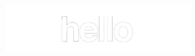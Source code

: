 <!-- ## Hi there 👋

**saneeshast/saneeshast** is a ✨ _special_ ✨ repository because its `README.md` (this file) appears on your GitHub profile.

Here are some ideas to get you started:

- 🔭 I’m currently working on ...
- 🌱 I’m currently learning ...
- 👯 I’m looking to collaborate on ...
- 🤔 I’m looking for help with ...
- 💬 Ask me about ...
- 📫 How to reach me: ...
- 😄 Pronouns: ...
- ⚡ Fun fact: ...
-->

<picture>
  <source media="(prefers-color-scheme: dark)" srcset="https://raw.githubusercontent.com/KaSaNaa/KaSaNaa/main/output-onlinegiftools.gif">
  <source media="(prefers-color-scheme: light)" srcset="https://raw.githubusercontent.com/KaSaNaa/KaSaNaa/main/inverted.gif">
  <img alt="github contribution grid snake animation" src="https://raw.githubusercontent.com/KaSaNaa/KaSaNaa/main/output-onlinegiftools.gif">
</picture>

